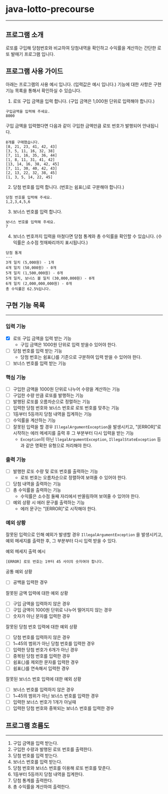 # java-lotto-precourse

---

## 프로그램 소개

로또를 구입해 당첨번호와 비교하여 당첨내역을 확인하고 수익률을 계산하는
간단한 로또 발매기 프로그램 입니다.

## 프로그램 사용 가이드

아래는 프로그램의 사용 예시 입니다. (입력값은 예시 입니다.)
기능에 대한 사항은 구현 기능 목록을 통해서 확인하실 수 있습니다.

1. 로또 구입 금액을 입력 합니다. (구입 금액은 1,000원 단위로 입력해야 합니다.)

```
구입금액을 입력해 주세요.
8000
```

구입 금액을 입력했다면 다음과 같이 구입한 금액만큼 로또 번호가 발행되어 안내됩니다.

```
8개를 구매했습니다.
[8, 21, 23, 41, 42, 43] 
[3, 5, 11, 16, 32, 38] 
[7, 11, 16, 35, 36, 44] 
[1, 8, 11, 31, 41, 42] 
[13, 14, 16, 38, 42, 45] 
[7, 11, 30, 40, 42, 43] 
[2, 13, 22, 32, 38, 45] 
[1, 3, 5, 14, 22, 45]
```

2. 당첨 번호를 입력 합니다. (번호는 쉼표(,)로 구분해야 합니다.)

``` 
당첨 번호를 입력해 주세요.
1,2,3,4,5,6
```

3. 보너스 번호를 입력 합니다.

```
보너스 번호를 입력해 주세요.
7
```

4. 보너스 번호까지 입력을 마쳤다면 당첨 통계와 총 수익률을 확인할 수 있습니다.
   (수익률은 소수점 첫재짜리까지 표시됩니다.)

```
당첨 통계
---
3개 일치 (5,000원) - 1개
4개 일치 (50,000원) - 0개
5개 일치 (1,500,000원) - 0개
5개 일치, 보너스 볼 일치 (30,000,000원) - 0개
6개 일치 (2,000,000,000원) - 0개
총 수익률은 62.5%입니다.
```

## 구현 기능 목록

---

### 입력 기능

- [x] 로또 구입 금액을 입력 받는 기능
    - 구입 금액은 1000원 단위로 입력 받을수 있어야 한다.
- [ ] 당첨 번호를 입력 받는 기능
    - 당첨 번호는 쉼표(,)를 기준으로 구분하여 입력 받을 수 있어야 한다.
- [ ] 보너스 번호를 입력 받는 기능

### 핵심 기능

- [ ] 구입한 금액을 1000원 단위로 나누어 수량을 계산하는 기능
- [ ] 구입한 수량 만큼 로또를 발행하는 기능
- [ ] 발행된 로또를 오름차순으로 정렬하는 기능
- [ ] 입력한 당첨 번호와 보너스 번호로 로또 번호를 맞추는 기능
- [ ] 1등부터 5등까지 당첨 내역을 집계하는 기능
- [ ] 수익률을 계산하는 기능
- [ ] 잘못된 입력을 할 경우 `IllegalArgumentException`을 발생시키고, "[ERROR]"로 시작하는 에러 메세지를 출력 후 그 부분부터 다시 입력을 받는 기능
    - `Exception`이 아닌 `llegalArgumentException`, `IllegalStateException` 등과 같은 명확한 유형으로 처리해야 한다.

### 출력 기능

- [ ] 발행한 로또 수량 및 로또 번호를 출력하는 기능
    - 로또 번호는 오름차순으로 정렬하여 보여줄 수 있어야 한다.
- [ ] 당첨 내역을 출력하는 기능
- [ ] 총 수익률을 출력하는 기능
    - 수익률은 소수점 둘째 자리에서 반올림하여 보여줄 수 있어야 한다.
- [ ] 예외 상황 시 에러 문구를 출력하는 기능
    - 에러 문구는 "[ERROR]"로 시작해야 한다.

### 예외 상황

잘못된 입력으로 인해 예외가 발생할 경우 `IllegalArgumentException` 을 발생시키고, 예외 메세지를 출력한 후, 그 부분부터 다시 입력 받을 수 있다.

예외 메세지 출력 예시

```
[ERROR] 로또 번호는 1부터 45 사이의 숫자여야 합니다.
```

공통 예외 상황

- [ ] 공백을 입력한 경우

잘못된 금액 입력에 대한 예외 상황

- [ ] 구입 금액을 입력하지 않은 경우
- [ ] 구입 금액이 1000원 단위로 나누어 떨어지지 않는 경우
- [ ] 숫자가 아닌 문자를 입력한 경우

잘못된 당첨 번호 입력에 대한 예외 상황

- [ ] 당첨 번호를 입력하지 않은 경우
- [ ] 1~45의 범위가 아닌 당첨 번호를 입력한 경우
- [ ] 입력한 당첨 번호가 6개가 아닌 경우
- [ ] 중복된 당첨 번호를 입력한 경우
- [ ] 쉼표(,)를 제외한 문자를 입력한 경우
- [ ] 쉼표(,)를 연속해서 입력한 경우

잘못된 보너스 번호 입력에 대한 예외 상황

- [ ] 보너스 번호를 입력하지 않은 경우
- [ ] 1~45의 범위가 아닌 보너스 번호를 입력한 경우
- [ ] 입력한 보너스 번호가 1개가 아닐때
- [ ] 입력한 당첨 번호와 중복되는 보너스 번호를 입력한 경우

## 프로그램 흐름도

---

1. 구입 금액을 입력 받는다.
2. 구입한 수량과 발행된 로또 번호를 출력한다.
2. 당첨 번호를 입력 받는다.
3. 보너스 번호를 입력 받는다.
4. 당첨 번호와 보너스 번호를 이용해 로또 번호를 맞춘다.
5. 1등부터 5등까지 당첨 내역을 집계한다.
6. 당첨 통계를 출력한다.
7. 총 수익률을 계산하여 출력한다.



